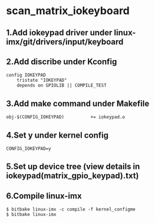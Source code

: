 # scan_matrix_iokeyboard

## 1.Add iokeypad driver under linux-imx/git/drivers/input/keyboard

## 2.Add discribe under Kconfig
```
config IOKEYPAD
	tristate "IOKEYPAD"
	depends on GPIOLIB || COMPILE_TEST
```
## 3.Add make command under Makefile 
```
obj-$(CONFIG_IOKEYPAD)			+= iokeypad.o
```

## 4.Set y under kernel config
```
CONFIG_IOKEYPAD=y
```

## 5.Set up device tree (view details in iokeypad(matrix_gpio_keypad).txt)

## 6.Compile linux-imx 
```
$ bitbake linux-imx -c compile -f kernel_configme
$ bitbake linux-imx 
```